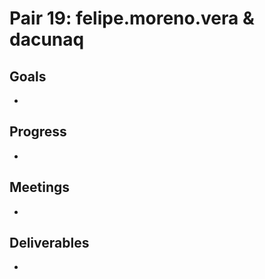 # Pair 19: felipe.moreno.vera & dacunaq

## Goals
- 

## Progress
- 

## Meetings
- 

## Deliverables
- 
